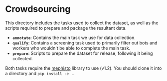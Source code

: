 # Crowdsourcing

This directory includes the tasks used to collect the dataset, as well as the scripts required to prepare and package the resultant data.

- **`annotate`**: Contains the main task we use for data collection.
- **`qualify`**: Contains a screening task used to primarily filter out bots and workers who wouldn't be able to complete the main task.
- **`prepare`**: Scripts to prepare the dataset for release, following it being collected. 

Both tasks require the [mephisto](https://github.com/facebookresearch/Mephisto) library to use (v1.2). You should clone it into a directory and `pip install -e .`.